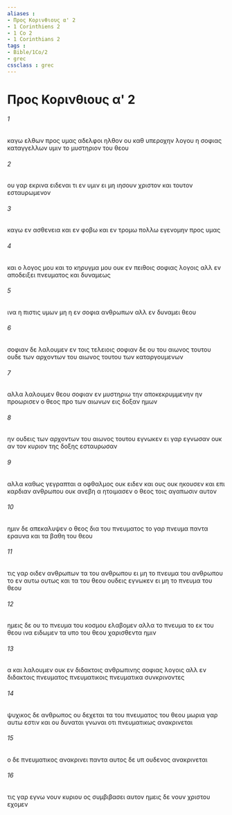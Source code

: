 ```yaml
---
aliases : 
- Προς Κορινθιους α' 2
- 1 Corinthiens 2
- 1 Co 2
- 1 Corinthians 2
tags : 
- Bible/1Co/2
- grec
cssclass : grec
---
```


# Προς Κορινθιους α' 2

###### 1
καγω ελθων προς υμας αδελφοι ηλθον ου καθ υπεροχην λογου η σοφιας καταγγελλων υμιν το μυστηριον του θεου
###### 2
ου γαρ εκρινα ειδεναι τι εν υμιν ει μη ιησουν χριστον και τουτον εσταυρωμενον
###### 3
καγω εν ασθενεια και εν φοβω και εν τρομω πολλω εγενομην προς υμας
###### 4
και ο λογος μου και το κηρυγμα μου ουκ εν πειθοις σοφιας λογοις αλλ εν αποδειξει πνευματος και δυναμεως
###### 5
ινα η πιστις υμων μη η εν σοφια ανθρωπων αλλ εν δυναμει θεου
###### 6
σοφιαν δε λαλουμεν εν τοις τελειοις σοφιαν δε ου του αιωνος τουτου ουδε των αρχοντων του αιωνος τουτου των καταργουμενων
###### 7
αλλα λαλουμεν θεου σοφιαν εν μυστηριω την αποκεκρυμμενην ην προωρισεν ο θεος προ των αιωνων εις δοξαν ημων
###### 8
ην ουδεις των αρχοντων του αιωνος τουτου εγνωκεν ει γαρ εγνωσαν ουκ αν τον κυριον της δοξης εσταυρωσαν
###### 9
αλλα καθως γεγραπται α οφθαλμος ουκ ειδεν και ους ουκ ηκουσεν και επι καρδιαν ανθρωπου ουκ ανεβη α ητοιμασεν ο θεος τοις αγαπωσιν αυτον
###### 10
ημιν δε απεκαλυψεν ο θεος δια του πνευματος το γαρ πνευμα παντα εραυνα και τα βαθη του θεου
###### 11
τις γαρ οιδεν ανθρωπων τα του ανθρωπου ει μη το πνευμα του ανθρωπου το εν αυτω ουτως και τα του θεου ουδεις εγνωκεν ει μη το πνευμα του θεου
###### 12
ημεις δε ου το πνευμα του κοσμου ελαβομεν αλλα το πνευμα το εκ του θεου ινα ειδωμεν τα υπο του θεου χαρισθεντα ημιν
###### 13
α και λαλουμεν ουκ εν διδακτοις ανθρωπινης σοφιας λογοις αλλ εν διδακτοις πνευματος πνευματικοις πνευματικα συνκρινοντες
###### 14
ψυχικος δε ανθρωπος ου δεχεται τα του πνευματος του θεου μωρια γαρ αυτω εστιν και ου δυναται γνωναι οτι πνευματικως ανακρινεται
###### 15
ο δε πνευματικος ανακρινει παντα αυτος δε υπ ουδενος ανακρινεται
###### 16
τις γαρ εγνω νουν κυριου ος συμβιβασει αυτον ημεις δε νουν χριστου εχομεν
